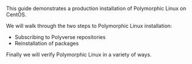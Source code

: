 This guide demonstrates a production installation of Polymorphic Linux on CentOS.

We will walk through the two steps to Polymorphic Linux installation:
* Subscribing to Polyverse repositories
* Reinstallation of packages

Finally we will verify Polymorphic Linux in a variety of ways.